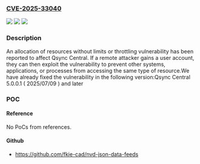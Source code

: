 ### [CVE-2025-33040](https://cve.mitre.org/cgi-bin/cvename.cgi?name=CVE-2025-33040)
![](https://img.shields.io/static/v1?label=Product&message=Qsync%20Central&color=blue)
![](https://img.shields.io/static/v1?label=Version&message=4.x%20&color=brightgreen)
![](https://img.shields.io/static/v1?label=Vulnerability&message=CWE-770&color=brightgreen)

### Description

An allocation of resources without limits or throttling vulnerability has been reported to affect Qsync Central. If a remote attacker gains a user account, they can then exploit the vulnerability to prevent other systems, applications, or processes from accessing the same type of resource.We have already fixed the vulnerability in the following version:Qsync Central 5.0.0.1 ( 2025/07/09 ) and later

### POC

#### Reference
No PoCs from references.

#### Github
- https://github.com/fkie-cad/nvd-json-data-feeds

